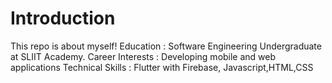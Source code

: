 # Introduction
This repo is about myself!
Education : Software Engineering Undergraduate at SLIIT Academy.
Career Interests : Developing mobile and web applications
Technical Skills : Flutter with Firebase, Javascript,HTML,CSS
